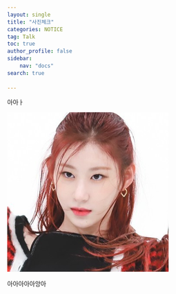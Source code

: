 ```yaml
---
layout: single
title: "사진체크"
categories: NOTICE
tag: Talk
toc: true
author_profile: false
sidebar:
    nav: "docs"
search: true

---
```






아아ㅏ



![dfa](../assets/images/dfa.png)



아아아아아앙아
